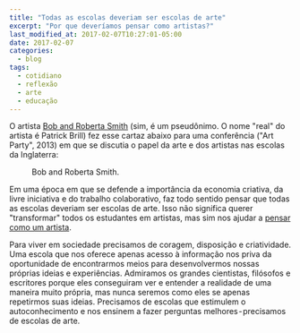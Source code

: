 ```yaml
---
title: "Todas as escolas deveriam ser escolas de arte"
excerpt: "Por que deveríamos pensar como artistas?"
last_modified_at: 2017-02-07T10:27:01-05:00
date: 2017-02-07
categories:
  - blog
tags: 
  - cotidiano
  - reflexão
  - arte
  - educação
---
```


O artista [Bob and Roberta Smith](https://g.co/kgs/6TBn7B) (sim, é um pseudônimo. O nome "real" do artista é Patrick Brill) fez esse cartaz abaixo para uma conferência ("Art Party", 2013) em que se discutia o papel da arte e dos artistas nas escolas da Inglaterra:

<figure style="width: 400px" class="align-left">
  <img src="{{ site.url }}{{ site.baseurl }}/assets/images/escolas-de-arte.jpeg" alt="">
  <figcaption>Bob and Roberta Smith.</figcaption>
</figure> 

Em uma época em que se defende a importância da economia criativa, da livre iniciativa e do trabalho colaborativo, faz todo sentido pensar que todas as escolas deveriam ser escolas de arte. Isso não significa querer "transformar" todos os estudantes em artistas, mas sim nos ajudar a [pensar como um artista](http://www.marcosramon.net/ficcoes/62-pensar-como-um-artista).

Para viver em sociedade precisamos de coragem, disposição e criatividade. Uma escola que nos oferece apenas acesso à informação nos priva da oportunidade de encontrarmos meios para desenvolvermos nossas próprias ideias e experiências. Admiramos os grandes cientistas, filósofos e escritores porque eles conseguiram ver e entender a realidade de uma maneira muito própria, mas nunca seremos como eles se apenas repetirmos suas ideias. Precisamos de escolas que estimulem o autoconhecimento e nos ensinem a fazer perguntas melhores - precisamos de escolas de arte.
